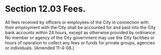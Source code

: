 Section 12.03 Fees.
===================

All fees received by officers or employees of the City in connection
with their employment with the City shall be accounted for and paid into
the City bank accounts within 24 hours, except as otherwise provided by
ordinance. No member or agency of the City government may use the City
facilities or hours of operation to collect any fees or funds for
private groups, agencies or individuals. (Amended 11-4-08.)
